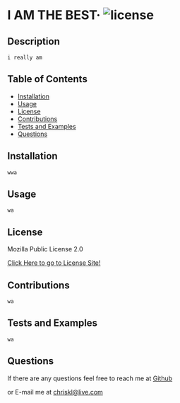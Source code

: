 # I AM THE BEST&middot; ![license](https://img.shields.io/badge/license-Mozilla%20Public%20License%202.0-blue)
## Description 
```
i really am
```
## Table of Contents 
* [Installation](#Installation)
* [Usage](#Usage)
* [License](#License)
* [Contributions](#Contributions)
* [Tests and Examples](#Tests)
* [Questions](#Questions)
## Installation <a name='Installation'></a> 
```
wwa
```
## Usage <a name='Usage'></a> 
```
wa
```
## License <a name='License'></a> 
Mozilla Public License 2.0
[Click Here to go to License Site!](licenseLink)
## Contributions <a name='Contributions'></a> 
```
wa
```
## Tests and Examples <a name='Tests'></a> 
```
wa
```
## Questions <a name='Questions'></a> 
If there are any questions feel free to reach me at [Github](https://github.com/ChrisAMK)
or E-mail me at chriskl@live.com
